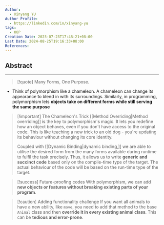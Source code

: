 ```yaml
---
Author:
  - Xinyang YU
Author Profile:
  - https://linkedin.com/in/xinyang-yu
tags:
  - OOP
Creation Date: 2023-07-23T17:48:21+08:00
Last Date: 2024-08-25T19:16:33+08:00
References: 
---
```

## Abstract
---
>[!quote]
> Many Forms, One Purpose.

- Think of polymorphism like a chameleon. A chameleon can change its appearance to blend in with its surroundings. Similarly, in programming, polymorphism lets **objects take on different forms while still serving the same purpose**


>[!important] The Chameleon's Trick
> [[Method Overriding|Method overriding]] is the key to polymorphism's magic. It lets you redefine how an object behaves, even if you don't have access to the original code. This is like teaching a new trick to an old dog - you're updating its behaviour without changing its core identity.
> 
> Coupled with [[Dynamic Binding|dynamic binding,]] we are able to utilise the desired form from the many forms available during runtime to fulfil the task precisely. Thus, it allows us to write **generic and succinct code** based only on the compile-time type of the target. The actual behaviour of the code will be based on the run-time type of the target.


>[!success] Future-proofing codes
> With polymorphism, we can add **new objects or features without breaking existing parts of your program**.

>[!caution] Adding functionality challenge
> If you want all animals to have a new ability, like `move`, you need to add that method to the base `Animal` class and then **override it in every existing animal class**. This can be **tedious and error-prone**.